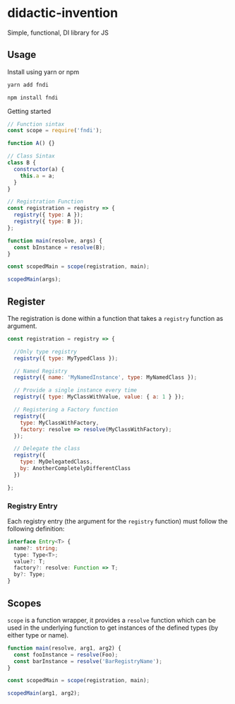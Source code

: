 # didactic-invention

Simple, functional, DI library for JS

## Usage

Install using yarn or npm

```bash
yarn add fndi

npm install fndi
```

Getting started

```javascript
// Function sintax
const scope = require('fndi');

function A() {}

// Class Sintax
class B {
  constructor(a) {
    this.a = a;
  }
}

// Registration Function
const registration = registry => {
  registry({ type: A });
  registry({ type: B });
};

function main(resolve, args) {
  const bInstance = resolve(B);
}

const scopedMain = scope(registration, main);

scopedMain(args);
```

## Register

The registration is done within a function that takes a `registry` function as
argument.

```javascript
const registration = registry => {

  //Only type registry
  registry({ type: MyTypedClass });

  // Named Registry
  registry({ name: 'MyNamedInstance', type: MyNamedClass });

  // Provide a single instance every time
  registry({ type: MyClassWithValue, value: { a: 1 } });

  // Registering a Factory function
  registry({
    type: MyClassWithFactory,
    factory: resolve => resolve(MyClassWithFactory);
  });

  // Delegate the class
  registry({
    type: MyDelegatedClass,
    by: AnotherCompletelyDifferentClass
  })

};
```

### Registry Entry

Each registry entry (the argument for the `registry` function) must follow the
following definition:

```typescript
interface Entry<T> {
  name?: string;
  type: Type<T>;
  value?: T;
  factory?: resolve: Function => T;
  by?: Type;
}
```

## Scopes

`scope` is a function wrapper, it provides a `resolve` function which can be
used in the underlying function to get instances of the defined types (by either
type or name).

```js
function main(resolve, arg1, arg2) {
  const fooInstance = resolve(Foo);
  const barInstance = resolve('BarRegistryName');
}

const scopedMain = scope(registration, main);

scopedMain(arg1, arg2);
```
